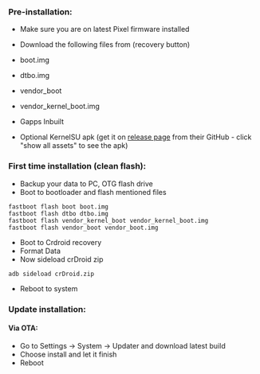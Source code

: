 ### Pre-installation:

* Make sure you are on latest Pixel firmware installed
* Download the following files from (recovery button)
* boot.img
* dtbo.img
* vendor_boot
* vendor_kernel_boot.img

* Gapps Inbuilt
* Optional KernelSU apk (get it on [release page](https://github.com/tiann/KernelSU/releases) from their GitHub - click "show all assets" to see the apk)

### First time installation (clean flash):
* Backup your data to PC, OTG flash drive
* Boot to bootloader and flash mentioned files

```
fastboot flash boot boot.img
fastboot flash dtbo dtbo.img
fastboot flash vendor_kernel_boot vendor_kernel_boot.img
fastboot flash vendor_boot vendor_boot.img
```
* Boot to Crdroid recovery
* Format Data
* Now sideload crDroid zip

```
adb sideload crDroid.zip
```
* Reboot to system

### Update installation:
#### Via OTA:
* Go to Settings -> System -> Updater and download latest build
* Choose install and let it finish
* Reboot
